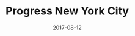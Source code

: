 ---
title: Progress New York City

location: Elmcor Youth & Adult Activities, Queens, NY
date: 2017-08-12
cagematch: https://www.cagematch.net/?id=1&nr=175642
---